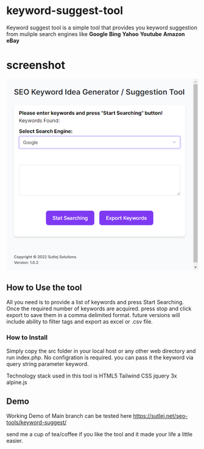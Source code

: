 # keyword-suggest-tool
Keyword suggest tool is a simple tool that provides you keyword suggestion from muliple search engines like
__Google__
__Bing__
__Yahoo__
__Youtube__
__Amazon__
__eBay__

# screenshot
![Screensot of the Keyword Tool](/screenshot.png?raw=true "Application Sceen")

## How to Use the tool
All you need is to provide a list of keywords and press Start Searching. Once the required number of keywords are acquired. press stop and click export to save them in a comma delimited format. future versions will include ability to filter tags and export as excel or .csv file.

### How to Install
Simply copy the src folder in your local host or any other web directory and run index.php. 
No configration is required. you can pass it the keyword via query string parameter keyword.

Technology stack used in this tool is 
HTML5
Tailwind CSS
jquery 3x
alpine.js

## Demo 
Working Demo of Main branch can be tested here https://sutlej.net/seo-tools/keyword-suggest/

send me a cup of tea/coffee if you like the tool and it made your life a little easier.
